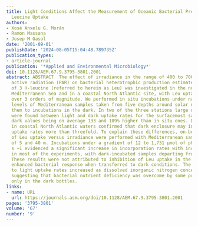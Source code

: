 ```yaml
---
title: Light Conditions Affect the Measurement of Oceanic Bacterial Production via
  Leucine Uptake
authors:
- Xosé Anxelu G. Morán
- Ramon Massana
- Josep M Gasol
date: '2001-09-01'
publishDate: '2024-08-05T15:04:48.789735Z'
publication_types:
- article-journal
publication: '*Applied and Environmental Microbiology*'
doi: 10.1128/AEM.67.9.3795-3801.2001
abstract: ABSTRACT  The effect of irradiance in the range of 400 to 700 nm or photosynthetically
  active radiation (PAR) on bacterial heterotrophic production estimated by the incorporation
  of 3 H-leucine (referred to herein as Leu) was investigated in the northwestern
  Mediterranean Sea and in a coastal North Atlantic site, with Leu uptake rates ranging
  over 3 orders of magnitude. We performed in situ incubations under natural irradiance
  levels of Mediterranean samples taken from five depths around solar noon and compared
  them to incubations in the dark. In two of the three stations large differences
  were found between light and dark uptake rates for the surfacemost samples, with
  dark values being on average 133 and 109% higher than in situ ones. Data obtained
  in coastal North Atlantic waters confirmed that dark enclosure may increase Leu
  uptake rates more than threefold. To explain these differences, on-board experiments
  of Leu uptake versus irradiance were performed with Mediterranean samples from depths
  of 5 and 40 m. Incubations under a gradient of 12 to 1,731 μmol of photons m −2
  s −1 evidenced a significant increase in incorporation rates with increasing PAR
  in most of the experiments, with dark-incubated samples departing from this pattern.
  These results were not attributed to inhibition of Leu uptake in the light but to
  enhanced bacterial response when transferred to dark conditions. The ratio of dark
  to light uptake rates increased as dissolved inorganic nitrogen concentrations decreased,
  suggesting that bacterial nutrient deficiency was overcome by some process occurring
  only in the dark bottles.
links:
- name: URL
  url: https://journals.asm.org/doi/10.1128/AEM.67.9.3795-3801.2001
pages: '3795-3801'
volume: '67'
number: '9'
---
```

